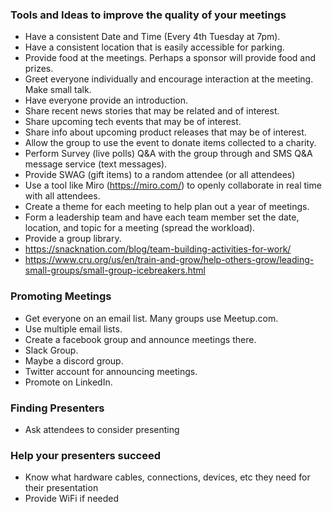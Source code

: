 ### Tools and Ideas to improve the quality of your meetings

* Have a consistent Date and Time (Every 4th Tuesday at 7pm).
* Have a consistent location that is easily accessible for parking.
* Provide food at the meetings.  Perhaps a sponsor will provide food and prizes.
* Greet everyone individually and encourage interaction at the meeting.  Make small talk.
* Have everyone provide an introduction.
* Share recent news stories that may be related and of interest.
* Share upcoming tech events that may be of interest.
* Share info about upcoming product releases that may be of interest.
* Allow the group to use the event to donate items collected to a charity.
* Perform Survey (live polls) Q&A with the group through and SMS Q&A message service (text messages).
* Provide SWAG (gift items) to a random attendee (or all attendees)
* Use a tool like Miro (https://miro.com/) to openly collaborate in real time with all attendees.
* Create a theme for each meeting to help plan out a year of meetings.
* Form a leadership team and have each team member set the date, location, and topic for a meeting (spread the workload).
* Provide a group library.
* https://snacknation.com/blog/team-building-activities-for-work/
* https://www.cru.org/us/en/train-and-grow/help-others-grow/leading-small-groups/small-group-icebreakers.html

### Promoting Meetings
* Get everyone on an email list.  Many groups use Meetup.com.
* Use multiple email lists.
* Create a facebook group and announce meetings there.
* Slack Group.
* Maybe a discord group.
* Twitter account for announcing meetings.
* Promote on LinkedIn.

### Finding Presenters
* Ask attendees to consider presenting

### Help your presenters succeed
* Know what hardware cables, connections, devices, etc they need for their presentation
* Provide WiFi if needed
